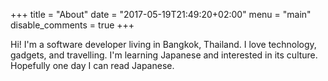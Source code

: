 +++
title = "About"
date = "2017-05-19T21:49:20+02:00"
menu = "main"
disable_comments = true
+++

Hi! I'm a software developer living in Bangkok, Thailand. I love technology, gadgets, and travelling. I'm learning Japanese and interested in its culture. Hopefully one day I can read Japanese.
